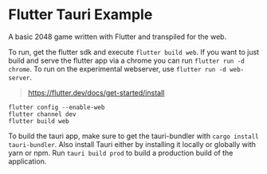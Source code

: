 # Flutter Tauri Example

A basic 2048 game written with Flutter and transpiled for the web.

To run, get the flutter sdk and execute `flutter build web`.  If you want to just build and serve the flutter app via a chrome you can run `flutter run -d chrome`.  To run on the experimental webserver, use `flutter run -d web-server`.

> https://flutter.dev/docs/get-started/install

```
flutter config --enable-web
flutter channel dev
flutter build web
```

To build the tauri app, make sure to get the tauri-bundler with `cargo install tauri-bundler`.  Also install Tauri either by installing it locally or globally with yarn or npm. Run `tauri build prod` to build a production build of the application.
